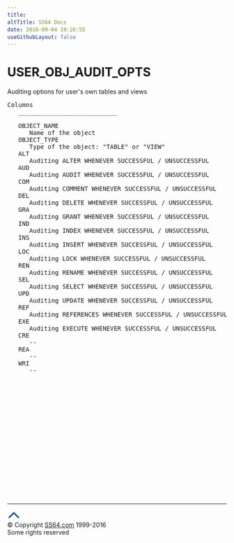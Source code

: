 ```yaml
---
title:
altTitle: SS64 Docs
date: 2016-09-04 19:26:55
useGithubLayout: false
---
```

<!-- #BeginLibraryItem "/Library/head_orad.lbi" --><!-- #EndLibraryItem --><h1>USER_OBJ_AUDIT_OPTS </h1><p> Auditing options for user's own tables and views </p> 
 
<pre>Columns
   ___________________________
 
   OBJECT_NAME
      Name of the object
   OBJECT_TYPE
      Type of the object: "TABLE" or "VIEW"
   ALT
      Auditing ALTER WHENEVER SUCCESSFUL / UNSUCCESSFUL
   AUD
      Auditing AUDIT WHENEVER SUCCESSFUL / UNSUCCESSFUL
   COM
      Auditing COMMENT WHENEVER SUCCESSFUL / UNSUCCESSFUL
   DEL
      Auditing DELETE WHENEVER SUCCESSFUL / UNSUCCESSFUL
   GRA
      Auditing GRANT WHENEVER SUCCESSFUL / UNSUCCESSFUL
   IND
      Auditing INDEX WHENEVER SUCCESSFUL / UNSUCCESSFUL
   INS
      Auditing INSERT WHENEVER SUCCESSFUL / UNSUCCESSFUL
   LOC
      Auditing LOCK WHENEVER SUCCESSFUL / UNSUCCESSFUL
   REN
      Auditing RENAME WHENEVER SUCCESSFUL / UNSUCCESSFUL
   SEL
      Auditing SELECT WHENEVER SUCCESSFUL / UNSUCCESSFUL
   UPD
      Auditing UPDATE WHENEVER SUCCESSFUL / UNSUCCESSFUL
   REF
      Auditing REFERENCES WHENEVER SUCCESSFUL / UNSUCCESSFUL (no used)
   EXE
      Auditing EXECUTE WHENEVER SUCCESSFUL / UNSUCCESSFUL
   CRE
      --
   REA
      --
   WRI
      --

</pre><!-- #BeginLibraryItem "/Library/foot_orad.lbi" --><p><script async="" src="//pagead2.googlesyndication.com/pagead/js/adsbygoogle.js"></script>
<!-- oracle-footer -->
<ins class="adsbygoogle" style="display:inline-block;width:300px;height:250px" data-ad-client="ca-pub-6140977852749469" data-ad-slot="4275490898"></ins>
<script>
(adsbygoogle = window.adsbygoogle || []).push({});
</script></p>
<hr>
<div id="bl" class="footer"><a href="#"><img src="../images/top.png" width="30" height="22" alt="Back to the Top"></a></div>
<div id="br" class="footer, tagline">© Copyright <a href="http://ss64.com/">SS64.com</a> 1999-2016<br>
Some rights reserved</div>
<!-- #EndLibraryItem -->


